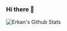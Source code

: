### Hi there 👋




![Erkan's Github Stats](https://github-readme-stats.vercel.app/api?username=nozkok&count_private=true&show_icons=true&theme=gotham&include_all_commits=true&hide_border=true)





<!--
**nozkok/nozkok** is a ✨ _special_ ✨ repository because its `README.md` (this file) appears on your GitHub profile.

Here are some ideas to get you started:

- 🔭 I’m currently working on ...
- 🌱 I’m currently learning ...
- 👯 I’m looking to collaborate on ...
- 🤔 I’m looking for help with ...
- 💬 Ask me about ...
- 📫 How to reach me: ...
- 😄 Pronouns: ...
- ⚡ Fun fact: ...
-->
